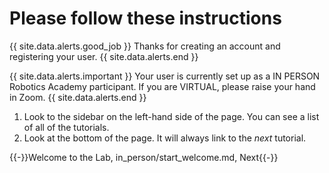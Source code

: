 # Please follow these instructions

{{ site.data.alerts.good_job }}
Thanks for creating an account and registering your user.
{{ site.data.alerts.end }}

{{ site.data.alerts.important }}
Your user is currently set up as a IN PERSON Robotics Academy participant. If you are VIRTUAL, please raise your hand in Zoom.
{{ site.data.alerts.end }}

1. Look to the sidebar on the left-hand side of the page. You can see a list of all of the tutorials.
2. Look at the bottom of the page. It will always link to the *next* tutorial.


{{-}}Welcome to the Lab, in_person/start_welcome.md, Next{{-}}
